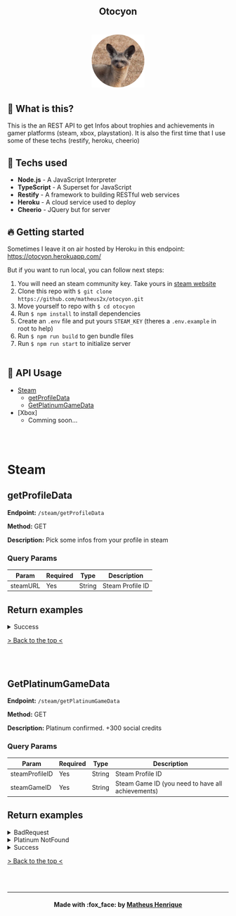 <div id='top-document'/>


<p align="center">

  <h2 align="center">Otocyon</h2>
	<h1 align="center"><img src="./.github/otocyon-pic.png" alt="Otocyon megalotis" width="120"></h1>
</p>

## :thinking: What is this?

This is the an REST API to get Infos about trophies and achievements in gamer platforms (steam, xbox, playstation). It is also the first time that I use some of these techs (restify, heroku, cheerio)

## :rocket: Techs used

- **Node.js** - A JavaScript Interpreter
- **TypeScript** - A Superset for JavaScript
- **Restify** - A framework to building RESTful web services
- **Heroku** - A cloud service used to deploy
- **Cheerio** - JQuery but for server


## :fire: Getting started
Sometimes I leave it on air hosted by Heroku in this endpoint: https://otocyon.herokuapp.com/

But if you want to run local, you can follow next steps:<br>

1. You will need an steam community key. Take yours in [steam website](https://steamcommunity.com/dev/apikey)
2. Clone this repo with `$ git clone https://github.com/matheus2x/otocyon.git`
3. Move yourself to repo with `$ cd otocyon`
4. Run `$ npm install` to install dependencies
5. Create an `.env` file and put yours `STEAM_KEY` (theres a `.env.example` in root to help)
6. Run `$ npm run build` to gen bundle files
7. Run `$ npm run start` to initialize server
<br><br>

## :orange_book: API Usage

* [Steam](#steam)
	* [getProfileData](#2)
	* [GetPlatinumGameData](#3)
* [Xbox]
	* Comming soon...


<br><br>

<div id='steam' />

# Steam


<div id='2' />


## getProfileData
**Endpoint:** `/steam/getProfileData`

**Method:** GET

**Description:** Pick some infos from your profile in steam

### Query Params
Param|Required|Type|Description
---|---|---|---
steamURL|Yes|String|Steam Profile ID



## Return examples
<details>
<summary>Success</summary>



**Status:** OK - **Code:** 200


```
 {
    "avatarImg": "https://steamcdn-a.akamaihd.net/steamcommunity/public/images/avatars/05/0564fb3e23aaab601433907a8a6d47de6231b883_full.jpg",
    "nickname": "FoxPerks",
    "steamID": "76561198104651572",
    "profileURL": "http://steamcommunity.com/profiles/76561198104651572"
}
```


</details>




[> Back to the top <](#top-document)

<br><br>




<div id='3' />


## GetPlatinumGameData
**Endpoint:** `/steam/getPlatinumGameData`

**Method:** GET

**Description:** Platinum confirmed. +300 social credits

### Query Params
Param|Required|Type|Description
---|---|---|---
steamProfileID|Yes|String|Steam Profile ID
steamGameID|Yes|String|Steam Game ID (you need to have all achievements)


## Return examples
<details>
<summary>BadRequest</summary>



**Status:** Bad Request - **Code:** 400


```
 {
    "BadRequest": "\"steamProfileID\" is required"
}
```


</details>



<details>
<summary>Platinum NotFound</summary>



**Status:** Not Found - **Code:** 404


```
 {
    "NotFound": "Player with ID \"76561198104651572\" doesn't have 100% of \"Marvel's Guardians of the Galaxy\""
}
```


</details>



<details>
<summary>Success</summary>



**Status:** OK - **Code:** 200


```
 {
    "platinumGameData": {
        "playerID": "76561198104651572",
        "gameID": "851850",
        "gameName": "DRAGON BALL Z: KAKAROT",
        "gameThumb": "https://steamcdn-a.akamaihd.net/steam/apps/851850/capsule_616x353.jpg",
        "achievsLength": 42,
        "totalTimePlayed": "62.45",
        "lastFiveAchievs": [
            {
                "name": "NEW_ACHIEVEMENT_1_0",
                "unlockTime": 1628473956,
                "icon": "https://steamcdn-a.akamaihd.net/steamcommunity/public/images/apps/851850/1bdbd3d7d5ffea5a9ac84a61b51f77458809dfdc.jpg"
            },
            {
                "name": "NEW_ACHIEVEMENT_1_40",
                "unlockTime": 1628473503,
                "icon": "https://steamcdn-a.akamaihd.net/steamcommunity/public/images/apps/851850/3f6310d607458acc3d041599659c4f54cc3fb0f6.jpg"
            },
            {
                "name": "NEW_ACHIEVEMENT_1_22",
                "unlockTime": 1628473307,
                "icon": "https://steamcdn-a.akamaihd.net/steamcommunity/public/images/apps/851850/a8f3294b17400715de34f09177d6ebf27101476c.jpg"
            },
            {
                "name": "NEW_ACHIEVEMENT_1_32",
                "unlockTime": 1628473060,
                "icon": "https://steamcdn-a.akamaihd.net/steamcommunity/public/images/apps/851850/16ccee04c64aa757c557407603a84dea1deee187.jpg"
            },
            {
                "name": "NEW_ACHIEVEMENT_1_16",
                "unlockTime": 1628456331,
                "icon": "https://steamcdn-a.akamaihd.net/steamcommunity/public/images/apps/851850/2b20caac700356c882f6c726d550e1ea1020810a.jpg"
            }
        ]
    }
}
```


</details>


[> Back to the top <](#top-document)

<br><br>

---

<h4 align="center">
    Made with :fox_face: by <a href="https://www.linkedin.com/in/matheus2x/" target="_blank">Matheus Henrique</a>
</h4>
